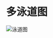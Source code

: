 # 多泳道图

![泳道图](https://img-blog.csdnimg.cn/20190428110002539.jpg?x-oss-process=image/watermark,type_ZmFuZ3poZW5naGVpdGk,shadow_10,text_aHR0cHM6Ly9ibG9nLmNzZG4ubmV0L3Bqc2ZpcnN0bGF3,size_16,color_FFFFFF,t_70)